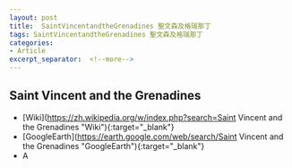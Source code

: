 ```yaml
---
layout: post
title:  SaintVincentandtheGrenadines 聖文森及格瑞那丁
tags: SaintVincentandtheGrenadines 聖文森及格瑞那丁 
categories:
- Article
excerpt_separator:  <!--more-->
---
```

## Saint Vincent and the Grenadines 
- [Wiki](https://zh.wikipedia.org/w/index.php?search=Saint Vincent and the Grenadines "Wiki"){:target="_blank"} 
- [GoogleEarth](https://earth.google.com/web/search/Saint Vincent and the Grenadines "GoogleEarth"){:target="_blank"} 
- A 

